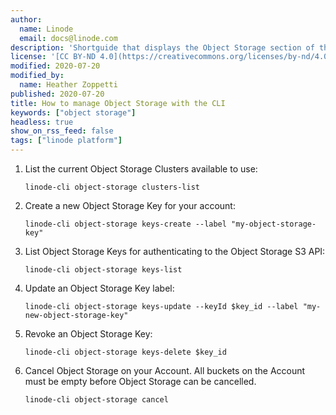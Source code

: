 ```yaml
---
author:
  name: Linode
  email: docs@linode.com
description: 'Shortguide that displays the Object Storage section of the CLI guide.'
license: '[CC BY-ND 4.0](https://creativecommons.org/licenses/by-nd/4.0)'
modified: 2020-07-20
modified_by:
  name: Heather Zoppetti
published: 2020-07-20
title: How to manage Object Storage with the CLI
keywords: ["object storage"]
headless: true
show_on_rss_feed: false
tags: ["linode platform"]
---
```


1.  List the current Object Storage Clusters available to use:

        linode-cli object-storage clusters-list

1.  Create a new Object Storage Key for your account:

        linode-cli object-storage keys-create --label "my-object-storage-key"

1.  List Object Storage Keys for authenticating to the Object Storage S3 API:

        linode-cli object-storage keys-list

1.  Update an Object Storage Key label:

        linode-cli object-storage keys-update --keyId $key_id --label "my-new-object-storage-key"

1.  Revoke an Object Storage Key:

        linode-cli object-storage keys-delete $key_id

1.  Cancel Object Storage on your Account. All buckets on the Account must be empty before Object Storage can be cancelled.

        linode-cli object-storage cancel
